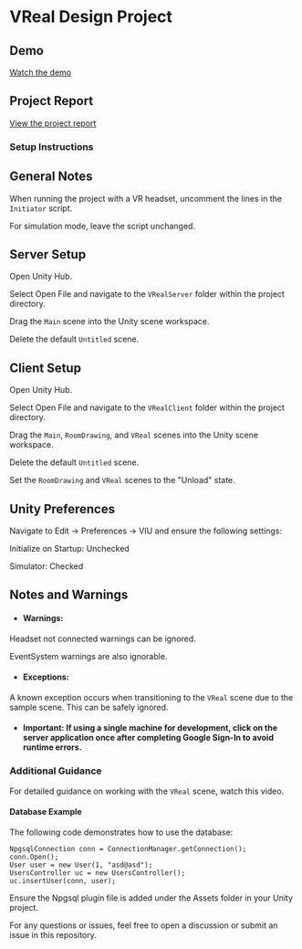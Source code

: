 # VReal Design Project

## Demo

[Watch the demo]()

## Project Report

[View the project report]()

### Setup Instructions

## General Notes

When running the project with a VR headset, uncomment the lines in the `Initiator` script.

For simulation mode, leave the script unchanged.

## Server Setup

Open Unity Hub.

Select Open File and navigate to the `VRealServer` folder within the project directory.

Drag the `Main` scene into the Unity scene workspace.

Delete the default `Untitled` scene.

## Client Setup

Open Unity Hub.

Select Open File and navigate to the `VRealClient` folder within the project directory.

Drag the `Main`, `RoomDrawing`, and `VReal` scenes into the Unity scene workspace.

Delete the default `Untitled` scene.

Set the `RoomDrawing` and `VReal` scenes to the "Unload" state.

## Unity Preferences

Navigate to Edit -> Preferences -> VIU and ensure the following settings:

Initialize on Startup: Unchecked

Simulator: Checked

## Notes and Warnings

* #### Warnings:

Headset not connected warnings can be ignored.

EventSystem warnings are also ignorable.

* #### Exceptions:

A known exception occurs when transitioning to the `VReal` scene due to the sample scene. This can be safely ignored.

* #### Important: If using a single machine for development, click on the server application once after completing Google Sign-In to avoid runtime errors.

### Additional Guidance

For detailed guidance on working with the `VReal` scene, watch this video.

#### Database Example

The following code demonstrates how to use the database:
```
NpgsqlConnection conn = ConnectionManager.getConnection();
conn.Open();
User user = new User(1, "asd@asd");
UsersController uc = new UsersController();
uc.insertUser(conn, user);
```
Ensure the Npgsql plugin file is added under the Assets folder in your Unity project.

For any questions or issues, feel free to open a discussion or submit an issue in this repository.

